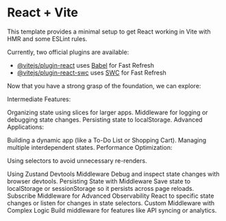 # React + Vite

This template provides a minimal setup to get React working in Vite with HMR and some ESLint rules.

Currently, two official plugins are available:

- [@vitejs/plugin-react](https://github.com/vitejs/vite-plugin-react/blob/main/packages/plugin-react/README.md) uses [Babel](https://babeljs.io/) for Fast Refresh
- [@vitejs/plugin-react-swc](https://github.com/vitejs/vite-plugin-react-swc) uses [SWC](https://swc.rs/) for Fast Refresh


Now that you have a strong grasp of the foundation, we can explore:

Intermediate Features:

Organizing state using slices for larger apps.
Middleware for logging or debugging state changes.
Persisting state to localStorage.
Advanced Applications:

Building a dynamic app (like a To-Do List or Shopping Cart).
Managing multiple interdependent states.
Performance Optimization:

Using selectors to avoid unnecessary re-renders.



Using Zustand Devtools Middleware
Debug and inspect state changes with browser devtools.
Persisting State with Middleware
Save state to localStorage or sessionStorage so it persists across page reloads.
Subscribe Middleware for Advanced Observability
React to specific state changes or listen for changes in state selectors.
Custom Middleware with Complex Logic
Build middleware for features like API syncing or analytics.
